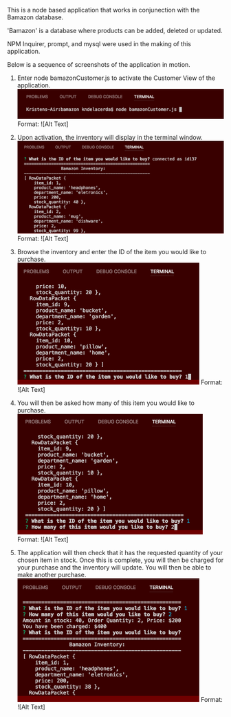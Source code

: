 This is a node based application that works in conjunection with the Bamazon database. 

'Bamazon' is a database where products can be added, deleted or updated. 

NPM Inquirer, prompt, and mysql were used in the making of this application. 

Below is a sequence of screenshots of the application in motion. 

1. Enter node bamazonCustomer.js to activate the Customer View of the application. 
![Pic1](/images/pic1.png)
Format: ![Alt Text]

2. Upon activation, the inventory will display in the terminal window. 
![Pic2](/images/pic2.png)
Format: ![Alt Text]

3. Browse the inventory and enter the ID of the item you would like to purchase. 
![Pic3](/images/pic3.png)
Format: ![Alt Text]

4. You will then be asked how many of this item you would like to purchase. 
![Pic4](/images/pic4.png)
Format: ![Alt Text]

5. The application will then check that it has the requested quantity of your chosen item in stock. Once this is complete, you will then be charged for your purchase and the inventory will update. You will then be able to make another purchase. 
![Pic5](/images/pic5.png)
Format: ![Alt Text]